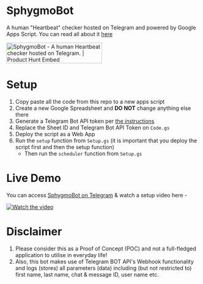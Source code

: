 # SphygmoBot
A human "Heartbeat" checker hosted on Telegram and powered by Google Apps Script. You can read all about it [here](https://script.gs/build-a-telegram-bot-using-apps-script/)

<a href="https://www.producthunt.com/posts/sphygmobot?utm_source=badge-featured&utm_medium=badge&utm_souce=badge-sphygmobot" target="_blank"><img src="https://api.producthunt.com/widgets/embed-image/v1/featured.svg?post_id=172472&theme=dark" alt="SphygmoBot - A human Heartbeat checker hosted on Telegram. | Product Hunt Embed" style="width: 250px; height: 54px;" width="250px" height="54px" /></a>

# Setup
1. Copy paste all the code from this repo to a new apps script
2. Create a new Google Spreadsheet and **DO NOT** change anything else there
3. Generate a Telegram Bot API token per [the instructions](https://core.telegram.org/bots#3-how-do-i-create-a-bot)
4. Replace the Sheet ID and Telegram Bot API Token on `Code.gs`
5. Deploy the script as a Web App
6. Run the `setup` function from `Setup.gs` (it is important that you deploy the script first and then the setup function)
   - Then run the `scheduler` function from `Setup.gs`

# Live Demo
You can access [SphygmoBot on Telegram](https://t.me/SphygmoBot) & watch a setup video here -

[![Watch the video](https://img.youtube.com/vi/UAYKd4kpOzM/maxresdefault.jpg)](https://youtu.be/UAYKd4kpOzM)

# Disclaimer
1. Please consider this as a Proof of Concept (POC) and not a full-fledged application to utilise in everyday life!
2. Also, this bot makes use of Telegram BOT API's Webhook functionality and logs (stores) all parameters (data) including (but not restricted to) first name, last name, chat & message ID, user name etc.
